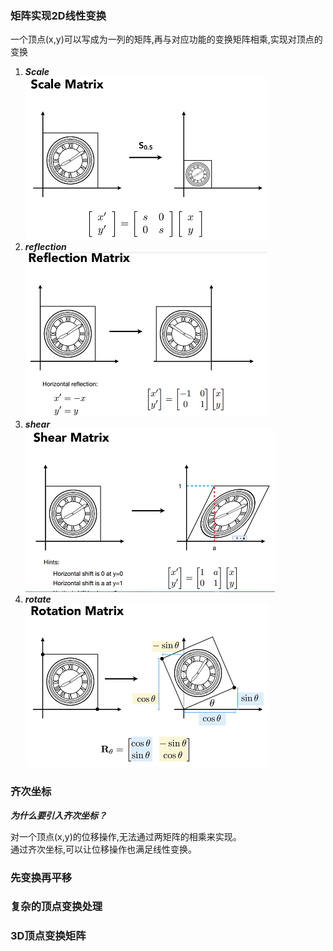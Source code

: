 ### 矩阵实现2D线性变换
一个顶点(x,y)可以写成为一列的矩阵,再与对应功能的变换矩阵相乘,实现对顶点的变换
1. ***Scale***   
![pic_one](/Image/trans1.png)  
2. ***reflection***  
![pic_one](/Image/trans2.png)  
3. ***shear***  
![pic_one](/Image/trans3.png)  
3. ***rotate***  
![pic_one](/Image/trans4.png)  


### 齐次坐标

***为什么要引入齐次坐标？***  

对一个顶点(x,y)的位移操作,无法通过两矩阵的相乘来实现。  
通过齐次坐标,可以让位移操作也满足线性变换。  

### 先变换再平移

### 复杂的顶点变换处理


### 3D顶点变换矩阵

